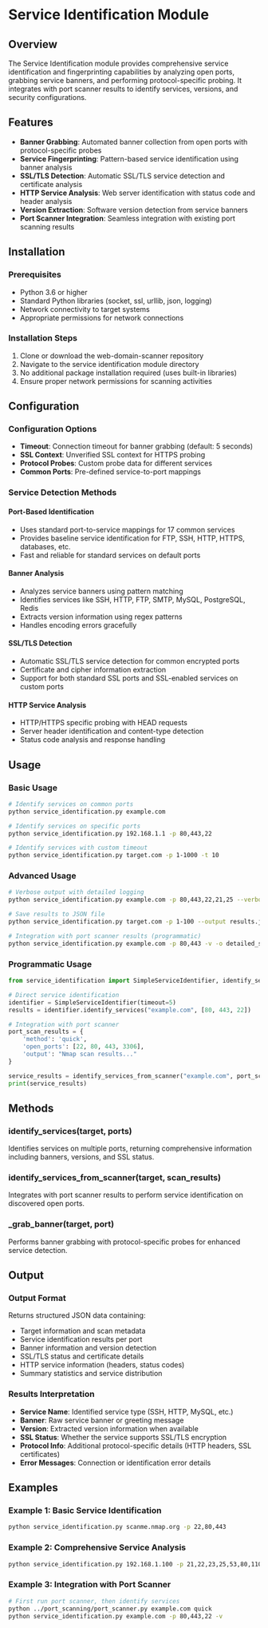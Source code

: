 # Service Identification Module

## Overview
The Service Identification module provides comprehensive service identification and fingerprinting capabilities by analyzing open ports, grabbing service banners, and performing protocol-specific probing. It integrates with port scanner results to identify services, versions, and security configurations.

## Features
- **Banner Grabbing**: Automated banner collection from open ports with protocol-specific probes
- **Service Fingerprinting**: Pattern-based service identification using banner analysis
- **SSL/TLS Detection**: Automatic SSL/TLS service detection and certificate analysis
- **HTTP Service Analysis**: Web server identification with status code and header analysis
- **Version Extraction**: Software version detection from service banners
- **Port Scanner Integration**: Seamless integration with existing port scanning results

## Installation

### Prerequisites
- Python 3.6 or higher
- Standard Python libraries (socket, ssl, urllib, json, logging)
- Network connectivity to target systems
- Appropriate permissions for network connections

### Installation Steps
1. Clone or download the web-domain-scanner repository
2. Navigate to the service identification module directory
3. No additional package installation required (uses built-in libraries)
4. Ensure proper network permissions for scanning activities

## Configuration

### Configuration Options
- **Timeout**: Connection timeout for banner grabbing (default: 5 seconds)
- **SSL Context**: Unverified SSL context for HTTPS probing
- **Protocol Probes**: Custom probe data for different services
- **Common Ports**: Pre-defined service-to-port mappings

### Service Detection Methods

#### Port-Based Identification
- Uses standard port-to-service mappings for 17 common services
- Provides baseline service identification for FTP, SSH, HTTP, HTTPS, databases, etc.
- Fast and reliable for standard services on default ports

#### Banner Analysis
- Analyzes service banners using pattern matching
- Identifies services like SSH, HTTP, FTP, SMTP, MySQL, PostgreSQL, Redis
- Extracts version information using regex patterns
- Handles encoding errors gracefully

#### SSL/TLS Detection
- Automatic SSL/TLS service detection for common encrypted ports
- Certificate and cipher information extraction
- Support for both standard SSL ports and SSL-enabled services on custom ports

#### HTTP Service Analysis
- HTTP/HTTPS specific probing with HEAD requests
- Server header identification and content-type detection
- Status code analysis and response handling

## Usage

### Basic Usage
```bash
# Identify services on common ports
python service_identification.py example.com

# Identify services on specific ports
python service_identification.py 192.168.1.1 -p 80,443,22

# Identify services with custom timeout
python service_identification.py target.com -p 1-1000 -t 10
```

### Advanced Usage
```bash
# Verbose output with detailed logging
python service_identification.py example.com -p 80,443,22,21,25 --verbose

# Save results to JSON file
python service_identification.py target.com -p 1-100 --output results.json

# Integration with port scanner results (programmatic)
python service_identification.py example.com -p 80,443 -v -o detailed_scan.json
```

### Programmatic Usage
```python
from service_identification import SimpleServiceIdentifier, identify_services_from_scanner

# Direct service identification
identifier = SimpleServiceIdentifier(timeout=5)
results = identifier.identify_services("example.com", [80, 443, 22])

# Integration with port scanner
port_scan_results = {
    'method': 'quick',
    'open_ports': [22, 80, 443, 3306],
    'output': "Nmap scan results..."
}

service_results = identify_services_from_scanner("example.com", port_scan_results)
print(service_results)
```

## Methods

### identify_services(target, ports)
Identifies services on multiple ports, returning comprehensive information including banners, versions, and SSL status.

### identify_services_from_scanner(target, scan_results)
Integrates with port scanner results to perform service identification on discovered open ports.

### _grab_banner(target, port)
Performs banner grabbing with protocol-specific probes for enhanced service detection.

## Output

### Output Format
Returns structured JSON data containing:
- Target information and scan metadata
- Service identification results per port
- Banner information and version detection
- SSL/TLS status and certificate details
- HTTP service information (headers, status codes)
- Summary statistics and service distribution

### Results Interpretation
- **Service Name**: Identified service type (SSH, HTTP, MySQL, etc.)
- **Banner**: Raw service banner or greeting message
- **Version**: Extracted version information when available
- **SSL Status**: Whether the service supports SSL/TLS encryption
- **Protocol Info**: Additional protocol-specific details (HTTP headers, SSL certificates)
- **Error Messages**: Connection or identification error details

## Examples

### Example 1: Basic Service Identification
```bash
python service_identification.py scanme.nmap.org -p 22,80,443
```

### Example 2: Comprehensive Service Analysis
```bash
python service_identification.py 192.168.1.100 -p 21,22,23,25,53,80,110,143,443,993,995 -v -o scan_results.json
```

### Example 3: Integration with Port Scanner
```bash
# First run port scanner, then identify services
python ../port_scanning/port_scanner.py example.com quick
python service_identification.py example.com -p 80,443,22 -v
```